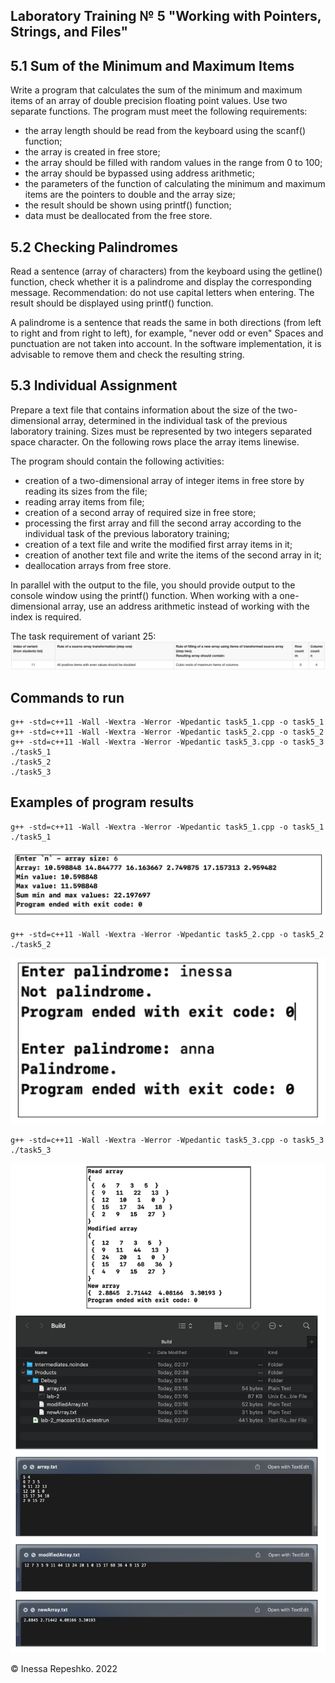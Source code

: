 ## Laboratory Training № 5 "Working with Pointers, Strings, and Files"

## 5.1 Sum of the Minimum and Maximum Items

Write a program that calculates the sum of the minimum and maximum items of an array of double precision floating point values. Use two separate functions. The program must meet the following requirements:
* the array length should be read from the keyboard using the scanf() function;
* the array is created in free store;
* the array should be filled with random values in the range from 0 to 100;
* the array should be bypassed using address arithmetic;
* the parameters of the function of calculating the minimum and maximum items are the pointers to double and the array size;
* the result should be shown using printf() function;
* data must be deallocated from the free store.

## 5.2 Checking Palindromes

Read a sentence (array of characters) from the keyboard using the getline() function, check whether it is a palindrome and display the corresponding message. Recommendation: do not use capital letters when entering. The result should be displayed using printf() function.

A palindrome is a sentence that reads the same in both directions (from left to right and from right to left), for example, "never odd or even" Spaces and punctuation are not taken into account. In the software implementation, it is advisable to remove them and check the resulting string.

## 5.3 Individual Assignment
Prepare a text file that contains information about the size of the two-dimensional array, determined in the individual task of the previous laboratory training. Sizes must be represented by two integers separated space character. On the following rows place the array items linewise.

The program should contain the following activities:
* creation of a two-dimensional array of integer items in free store by reading its sizes from the file;
* reading array items from file;
* creation of a second array of required size in free store;
* processing the first array and fill the second array according to the individual task of the previous laboratory training;
* creation of a text file and write the modified first array items in it;
* creation of another text file and write the items of the second array in it;
* deallocation arrays from free store.

In parallel with the output to the file, you should provide output to the console window using the printf() function. When working with a one-dimensional array, use an address arithmetic instead of working with the index is required.

The task requirement of variant 25:
![var25](https://github.com/InessaRepeshko/programming-basics/blob/main/part1/lab4/screens/var25.png)


## Commands to run
```
g++ -std=c++11 -Wall -Wextra -Werror -Wpedantic task5_1.cpp -o task5_1
g++ -std=c++11 -Wall -Wextra -Werror -Wpedantic task5_2.cpp -o task5_2
g++ -std=c++11 -Wall -Wextra -Werror -Wpedantic task5_3.cpp -o task5_3
./task5_1
./task5_2
./task5_3
```


## Examples of program results
```
g++ -std=c++11 -Wall -Wextra -Werror -Wpedantic task5_1.cpp -o task5_1
./task5_1
```
![task5_1](https://github.com/InessaRepeshko/programming-basics/blob/main/part1/lab5/screens/task5_1.png)

```
g++ -std=c++11 -Wall -Wextra -Werror -Wpedantic task5_2.cpp -o task5_2
./task5_2
```
![task5_2](https://github.com/InessaRepeshko/programming-basics/blob/main/part1/lab5/screens/task5_2.png)

```
g++ -std=c++11 -Wall -Wextra -Werror -Wpedantic task5_3.cpp -o task5_3
./task5_3
```
![task5_3](https://github.com/InessaRepeshko/programming-basics/blob/main/part1/lab5/screens/task5_3.png)

© Inessa Repeshko. 2022
